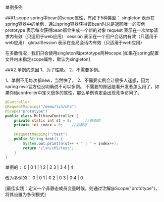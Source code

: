 单例多例


###1.scope
spring中bean的scope属性，有如下5种类型：
singleton       表示在spring容器中的单例，通过spring容器获得该bean时总是返回唯一的实例
prototype       表示每次获得bean都会生成一个新的对象
request         表示在一次http请求内有效（只适用于web应用）
session         表示在一个用户会话内有效（只适用于web应用）
globalSession   表示在全局会话内有效（只适用于web应用）

在多数情况，我们只会使用singleton和prototype两种scope
[如果在spring配置文件内未指定scope属性，默认为singleton]


###2.单例的原因
1、为了性能。
2、不需要多例。

1、单例不用每次都new，当然快了。
2、不需要实例会让很多人迷惑，因为spring mvc官方也没明确说不可以多例。
不需要的原因是看开发者怎么用了，如果你给controller中定义很多的属性，那么单例肯定会出现竞争访问了。

```java
@Controller
@RequestMapping("/demo/lsh/ch5")
@Scope("prototype")
public class MultViewController {
    private static int st = 0;      //静态的
    private int index = 0;    //非静态
   
    @RequestMapping("/test")
    public String test() {
        System.out.println(st++ + " | " + index++);
        return "/lsh/ch5/test";
    }
}
```
单例的：
0 | 0
1 | 1
2 | 2
3 | 3
4 | 4

改为多例的：
0 | 0
1 | 0
2 | 0
3 | 0
4 | 0

[最佳实践：定义一个非静态成员变量时候，则通过注解@Scope("prototype")，将其设置为多例模式]